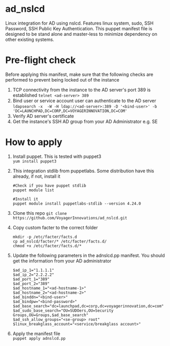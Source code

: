# ad_nslcd
Linux integration for AD using nslcd. Features linux system, sudo, SSH Password, SSH Public Key Authentication. This puppet manifest file is designed to be stand alone and master-less to minimize dependency on other existing systems.

# Pre-flight check
Before applying this manifest, make sure that the following checks are performed to prevent being locked out of the instance
  1. TCP connectivity from the instance to the AD server's port 389 is established
     `telnet <ad-server> 389`
  2. Bind user or service account user can authenticate to the AD server
      `ldapsearch -x  -W -H ldap://<ad-server>:389 -D '<bind-user>' -b 'DC=LAUNCHPAD,DC=CORP,DC=VOYAGERINNOVATION,DC=COM'`
  3. Verify AD server's certificate
  4. Get the instance's SSH AD group from your AD Administrator e.g. SE



# How to apply
  1. Install puppet. This is tested with puppet3\
     `yum install puppet3`
     
  2. This integration stdlib from puppetlabs. Some distribution have this already, if not, install it
     ```
     #Check if you have puppet stdlib
     puppet module list
     
     #Install it
     puppet module install puppetlabs-stdlib --version 4.24.0
     ```
  3. Clone this repo
     `git clone https://github.com/VoyagerInnovations/ad_nslcd.git`
  4. Copy custom facter to the correct folder
      ```
      mkdir -p /etc/facter/facts.d
      cp ad_nslcd/facter/* /etc/facter/facts.d/
      chmod +x /etc/facter/facts.d/*
      ```
  5. Update the following parameters in the adnslcd.pp manifest. You should get the information from your AD administrator
      ```
      $ad_ip_1="1.1.1.1"
      $ad_ip_2="2.2.2.2"
      $ad_port_1="389"
      $ad_port_2="389"
      $ad_hostname_1="<ad-hostname-1>"
      $ad_hostname_2="<ad-hostname-2>"
      $ad_binddn="<bind-user>"
      $ad_bindpw="<bind-password>"
      $ad_base_search="dc=launchpad,dc=corp,dc=voyagerinnovation,dc=com"
      $ad_sudo_base_search="OU=SUDOers,OU=Security Groups,OU=Groups,$ad_base_search"
      $ad_ssh_allow_groups="<se-group> root"
      $linux_breakglass_account="<service/breakglass account>"
      ```
  6. Apply the manifest file\
     `puppet apply adnslcd.pp`
